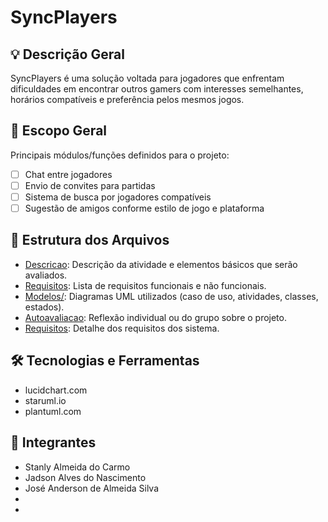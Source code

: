 # SyncPlayers

## 💡 Descrição Geral
SyncPlayers é uma solução voltada para jogadores que enfrentam dificuldades em encontrar outros gamers com interesses semelhantes, horários compatíveis e preferência pelos mesmos jogos.

## 📌 Escopo Geral
Principais módulos/funções definidos para o projeto:

- [ ] Chat entre jogadores
- [ ] Envio de convites para partidas
- [ ] Sistema de busca por jogadores compatíveis
- [ ] Sugestão de amigos conforme estilo de jogo e plataforma

## 📁 Estrutura dos Arquivos
- [Descricao](./descricao/readme.md): Descrição da atividade e elementos básicos que serão avaliados.
- [Requisitos](requisitos.md): Lista de requisitos funcionais e não funcionais.
- [Modelos/](./modelos/readme.md): Diagramas UML utilizados (caso de uso, atividades, classes, estados).
- [Autoavaliacao](./descricao/autoavaliacao.md): Reflexão individual ou do grupo sobre o projeto.
- [Requisitos](./requisitos.md): Detalhe dos requisitos dos sistema.

## 🛠️ Tecnologias e Ferramentas

- lucidchart.com
- staruml.io
- plantuml.com

## 👥 Integrantes
- Stanly Almeida do Carmo
- Jadson Alves do Nascimento
- José Anderson de Almeida Silva
- 
- 
